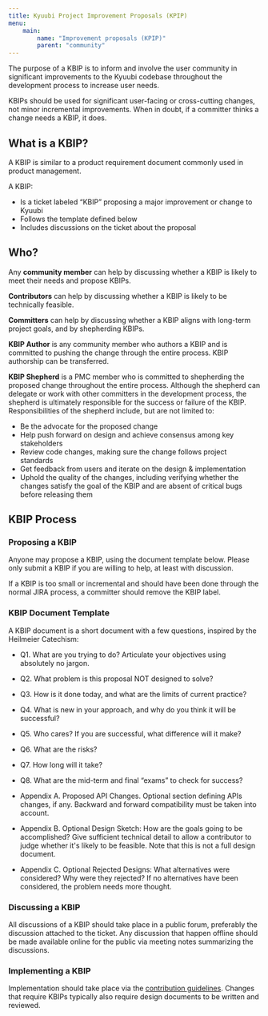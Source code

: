 ```yaml
---
title: Kyuubi Project Improvement Proposals (KPIP)
menu:
    main:
        name: "Improvement proposals (KPIP)"
        parent: "community"
---
```

<!---
  Licensed under the Apache License, Version 2.0 (the "License");
  you may not use this file except in compliance with the License.
  You may obtain a copy of the License at

   http://www.apache.org/licenses/LICENSE-2.0

  Unless required by applicable law or agreed to in writing, software
  distributed under the License is distributed on an "AS IS" BASIS,
  WITHOUT WARRANTIES OR CONDITIONS OF ANY KIND, either express or implied.
  See the License for the specific language governing permissions and
  limitations under the License. See accompanying LICENSE file.
-->

The purpose of a KBIP is to inform and involve the user community in significant improvements to the Kyuubi codebase throughout the development process to increase user needs.

KBIPs should be used for significant user-facing or cross-cutting changes, not minor incremental improvements. When in doubt, if a committer thinks a change needs a KBIP, it does.

## What is a KBIP?

A KBIP is similar to a product requirement document commonly used in product management.

A KBIP:

- Is a ticket labeled “KBIP” proposing a major improvement or change to Kyuubi
- Follows the template defined below
- Includes discussions on the ticket about the proposal

## Who?

Any **community member** can help by discussing whether a KBIP is likely to meet their needs and propose KBIPs.

**Contributors** can help by discussing whether a KBIP is likely to be technically feasible.

**Committers** can help by discussing whether a KBIP aligns with long-term project goals, and by shepherding KBIPs.

**KBIP Author** is any community member who authors a KBIP and is committed to pushing the change through the entire process. KBIP authorship can be transferred.

**KBIP Shepherd** is a PMC member who is committed to shepherding the proposed change throughout the entire process. Although the shepherd can delegate or work with other committers in the development process, the shepherd is ultimately responsible for the success or failure of the KBIP. Responsibilities of the shepherd include, but are not limited to:

- Be the advocate for the proposed change
- Help push forward on design and achieve consensus among key stakeholders
- Review code changes, making sure the change follows project standards
- Get feedback from users and iterate on the design & implementation
- Uphold the quality of the changes, including verifying whether the changes satisfy the goal of the KBIP and are absent of critical bugs before releasing them

## KBIP Process
### Proposing a KBIP

Anyone may propose a KBIP, using the document template below. Please only submit a KBIP if you are willing to help, at least with discussion.

If a KBIP is too small or incremental and should have been done through the normal JIRA process, a committer should remove the KBIP label.

### KBIP Document Template

A KBIP document is a short document with a few questions, inspired by the Heilmeier Catechism:

- Q1. What are you trying to do? Articulate your objectives using absolutely no jargon.

- Q2. What problem is this proposal NOT designed to solve?

- Q3. How is it done today, and what are the limits of current practice?

- Q4. What is new in your approach, and why do you think it will be successful?

- Q5. Who cares? If you are successful, what difference will it make?

- Q6. What are the risks?

- Q7. How long will it take?

- Q8. What are the mid-term and final “exams” to check for success?

- Appendix A. Proposed API Changes. Optional section defining APIs changes, if any. Backward and forward compatibility must be taken into account.

- Appendix B. Optional Design Sketch: How are the goals going to be accomplished? Give sufficient technical detail to allow a contributor to judge whether it's likely to be feasible. Note that this is not a full design document.

- Appendix C. Optional Rejected Designs: What alternatives were considered? Why were they rejected? If no alternatives have been considered, the problem needs more thought.

### Discussing a KBIP

All discussions of a KBIP should take place in a public forum, preferably the discussion attached to the ticket. Any discussion that happen offline should be made available online for the public via meeting notes summarizing the discussions.

### Implementing a KBIP

Implementation should take place via the [contribution guidelines](contributing.html). Changes that require KBIPs typically also require design documents to be written and reviewed.
